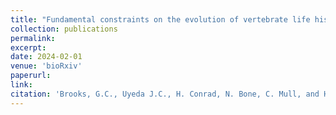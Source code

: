 ```yaml
---
title: "Fundamental constraints on the evolution of vertebrate life histories"
collection: publications
permalink: 
excerpt:
date: 2024-02-01
venue: 'bioRxiv'
paperurl:
link:
citation: 'Brooks, G.C., Uyeda J.C., H. Conrad, N. Bone, C. Mull, and H.K. Kindsvater. 2024. Fundamental constraints on the evolution of vertebrate life histories. <i>bioRxiv</i>'
---
```

